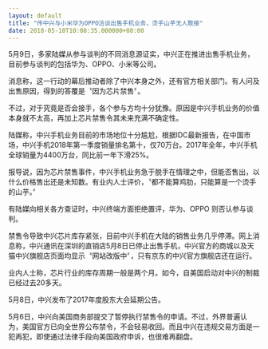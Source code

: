 ```yaml
---
layout: default
title: "传中兴与小米华为OPPO洽谈出售手机业务，烫手山芋无人敢接"
date: 2018-05-10T10:08:35.000000+08:00
---
```


5月9日，多家陆媒从参与谈判的不同消息源证实，中兴正在推进出售手机业务，目前参与谈判的包括华为、OPPO、小米等公司。

消息称，这一行动的幕后推动者除了中兴本身之外，还有官方相关部门。有人问及出售原因，得到的答覆是〝因为芯片禁售〞。

不过，对于究竟是否会接手，各个参与方均十分犹豫。原因是中兴手机业务的价值本身就不太高，再加上芯片禁售令其未来充满不确定性。

陆媒称，中兴手机业务目前的市场地位十分尴尬，根据IDC最新报告，在中国市场，中兴手机2018年第一季度销量排名第十，仅70万台。2017年全年，中兴手机全球销量为4400万台，同比前一年下滑25%。

报导说，因为芯片禁售事件，中兴手机业务急于脱手在情理之中，但能否售出，以什么价格售出还是未知数。有业内人士评价，〝都不能算鸡肋，只能算是一个烫手的山芋。〞

有陆媒向相关各方查证时，中兴终端方面拒绝置评，华为、OPPO 则否认参与谈判。

禁售令导致中兴芯片库存紧张，目前中兴手机在大陆的销售业务几乎停滞。网上消息称，中兴通讯在深圳的直销店5月8日已停止出售手机，中兴官方的商城以及天猫中兴旗舰店页面均显示〝网站改版中〞，只有京东的中兴官方旗舰店还在运行。

业内人士称，芯片行业的库存周期一般是两个月。如今，自美国启动对中兴的制裁已经过去20多天。

5月8日，中兴发布了2017年度股东大会延期公告。

5月6日，中兴向美国商务部提交了暂停执行禁售令的申请。不过，外界普遍认为，美国官方已向全世界公布禁令，不会轻易收回。而且中兴在违规交易方面是一犯再犯，即使通过法律手段向美国政府申诉，也很难再翻盘。

